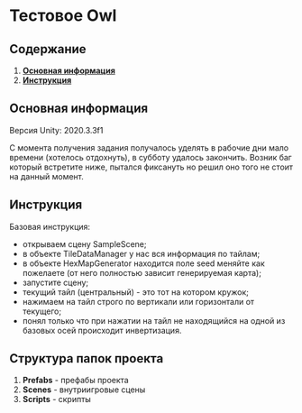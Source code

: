 # Тестовое Owl

## **Содержание**

1. [**Основная информация**](#основная-информация)
2. [**Инструкция**](#инструкция)

## **Основная информация**

Версия Unity: 2020.3.3f1

С момента получения задания получалось уделять в рабочие дни мало времени (хотелось отдохнуть), в субботу удалось закончить. Возник баг который встретите ниже, пытался фиксануть но решил оно того не стоит на данный момент.

## **Инструкция**

Базовая инструкция:
- открываем сцену SampleScene;
- в объекте TileDataManager у нас вся информация по тайлам;
- в объекте HexMapGenerator находится поле seed меняйте как пожелаете (от него полностью зависит генерируемая карта);
- запустите сцену;
- текущий тайл (центральный) - это тот на котором кружок;
- нажимаем на тайл строго по вертикали или горизонтали от текущего;
- понял только что при нажатии на тайл не находящийся на одной из базовых осей происходит инвертизация.

## **Структура папок проекта**

1. **Prefabs** - префабы проекта
2. **Scenes** - внутриигровые сцены
3. **Scripts** - скрипты




